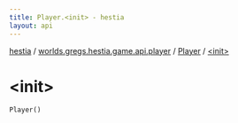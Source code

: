 ```yaml
---
title: Player.<init> - hestia
layout: api
---
```


<div class='api-docs-breadcrumbs'><a href="../../index.html">hestia</a> / <a href="../index.html">worlds.gregs.hestia.game.api.player</a> / <a href="index.html">Player</a> / <a href="./-init-.html">&lt;init&gt;</a></div>

# &lt;init&gt;

<div class="signature"><code><span class="identifier">Player</span><span class="symbol">(</span><span class="symbol">)</span></code></div>
